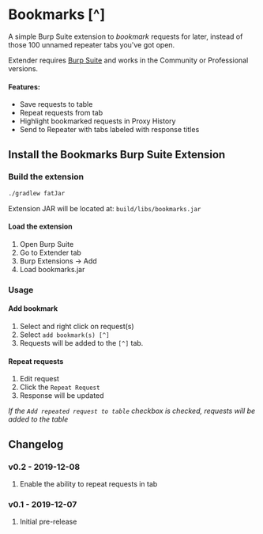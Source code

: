 # Bookmarks [^]

A simple Burp Suite extension to *bookmark* requests for later, instead of those 100 unnamed repeater tabs you've got open. 

Extender requires [Burp Suite](https://portswigger.net/burp) and works in the Community or Professional versions. 

#### Features:
* Save requests to table
* Repeat requests from tab
* Highlight bookmarked requests in Proxy History
* Send to Repeater with tabs labeled with response titles

## Install the Bookmarks Burp Suite Extension
### Build the extension

```sh
./gradlew fatJar
```

Extension JAR will be located at: `build/libs/bookmarks.jar`

#### Load the extension
1. Open Burp Suite
2. Go to Extender tab
3. Burp Extensions -> Add
4. Load bookmarks.jar


### Usage
#### Add bookmark
1. Select and right click on request(s)
2. Select `add bookmark(s) [^]`
3. Requests will be added to the `[^]` tab.

#### Repeat requests
1. Edit request
2. Click the `Repeat Request`
3. Response will be updated

*If the `Add repeated request to table` checkbox is checked, requests will be added to the table*


## Changelog
### v0.2 - 2019-12-08
1. Enable the ability to repeat requests in tab

### v0.1 - 2019-12-07
1. Initial pre-release
 

